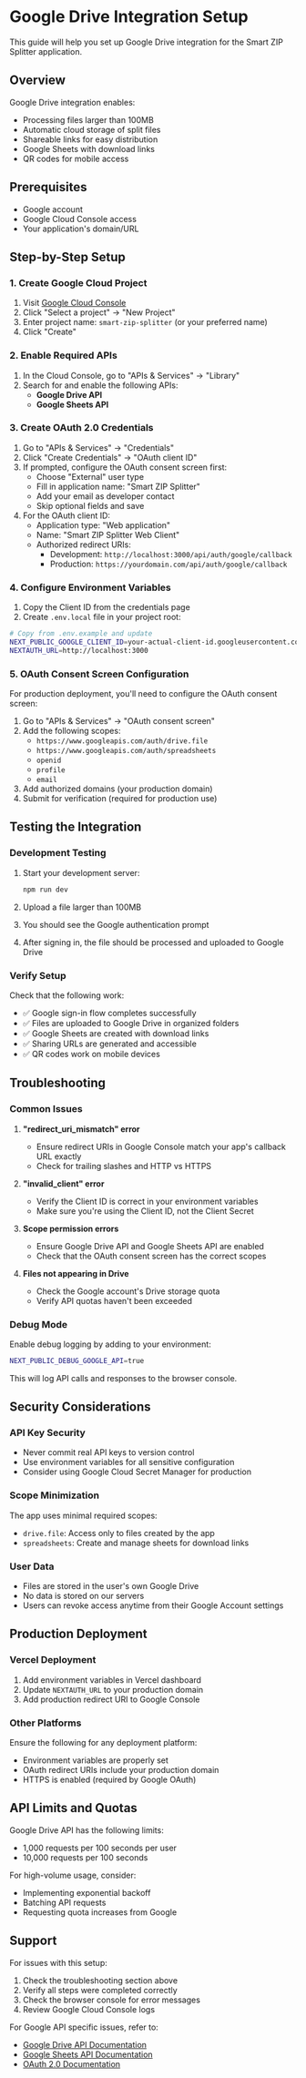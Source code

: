 # Google Drive Integration Setup

This guide will help you set up Google Drive integration for the Smart ZIP Splitter application.

## Overview

Google Drive integration enables:
- Processing files larger than 100MB
- Automatic cloud storage of split files
- Shareable links for easy distribution
- Google Sheets with download links
- QR codes for mobile access

## Prerequisites

- Google account
- Google Cloud Console access
- Your application's domain/URL

## Step-by-Step Setup

### 1. Create Google Cloud Project

1. Visit [Google Cloud Console](https://console.cloud.google.com/)
2. Click "Select a project" → "New Project"
3. Enter project name: `smart-zip-splitter` (or your preferred name)
4. Click "Create"

### 2. Enable Required APIs

1. In the Cloud Console, go to "APIs & Services" → "Library"
2. Search for and enable the following APIs:
   - **Google Drive API**
   - **Google Sheets API**

### 3. Create OAuth 2.0 Credentials

1. Go to "APIs & Services" → "Credentials"
2. Click "Create Credentials" → "OAuth client ID"
3. If prompted, configure the OAuth consent screen first:
   - Choose "External" user type
   - Fill in application name: "Smart ZIP Splitter"
   - Add your email as developer contact
   - Skip optional fields and save
4. For the OAuth client ID:
   - Application type: "Web application"
   - Name: "Smart ZIP Splitter Web Client"
   - Authorized redirect URIs:
     - Development: `http://localhost:3000/api/auth/google/callback`
     - Production: `https://yourdomain.com/api/auth/google/callback`

### 4. Configure Environment Variables

1. Copy the Client ID from the credentials page
2. Create `.env.local` file in your project root:

```bash
# Copy from .env.example and update
NEXT_PUBLIC_GOOGLE_CLIENT_ID=your-actual-client-id.googleusercontent.com
NEXTAUTH_URL=http://localhost:3000
```

### 5. OAuth Consent Screen Configuration

For production deployment, you'll need to configure the OAuth consent screen:

1. Go to "APIs & Services" → "OAuth consent screen"
2. Add the following scopes:
   - `https://www.googleapis.com/auth/drive.file`
   - `https://www.googleapis.com/auth/spreadsheets`
   - `openid`
   - `profile`
   - `email`
3. Add authorized domains (your production domain)
4. Submit for verification (required for production use)

## Testing the Integration

### Development Testing

1. Start your development server:
   ```bash
   npm run dev
   ```

2. Upload a file larger than 100MB
3. You should see the Google authentication prompt
4. After signing in, the file should be processed and uploaded to Google Drive

### Verify Setup

Check that the following work:
- ✅ Google sign-in flow completes successfully
- ✅ Files are uploaded to Google Drive in organized folders
- ✅ Google Sheets are created with download links
- ✅ Sharing URLs are generated and accessible
- ✅ QR codes work on mobile devices

## Troubleshooting

### Common Issues

1. **"redirect_uri_mismatch" error**
   - Ensure redirect URIs in Google Console match your app's callback URL exactly
   - Check for trailing slashes and HTTP vs HTTPS

2. **"invalid_client" error**
   - Verify the Client ID is correct in your environment variables
   - Make sure you're using the Client ID, not the Client Secret

3. **Scope permission errors**
   - Ensure Google Drive API and Google Sheets API are enabled
   - Check that the OAuth consent screen has the correct scopes

4. **Files not appearing in Drive**
   - Check the Google account's Drive storage quota
   - Verify API quotas haven't been exceeded

### Debug Mode

Enable debug logging by adding to your environment:

```bash
NEXT_PUBLIC_DEBUG_GOOGLE_API=true
```

This will log API calls and responses to the browser console.

## Security Considerations

### API Key Security

- Never commit real API keys to version control
- Use environment variables for all sensitive configuration
- Consider using Google Cloud Secret Manager for production

### Scope Minimization

The app uses minimal required scopes:
- `drive.file`: Access only to files created by the app
- `spreadsheets`: Create and manage sheets for download links

### User Data

- Files are stored in the user's own Google Drive
- No data is stored on our servers
- Users can revoke access anytime from their Google Account settings

## Production Deployment

### Vercel Deployment

1. Add environment variables in Vercel dashboard
2. Update `NEXTAUTH_URL` to your production domain
3. Add production redirect URI to Google Console

### Other Platforms

Ensure the following for any deployment platform:
- Environment variables are properly set
- OAuth redirect URIs include your production domain
- HTTPS is enabled (required by Google OAuth)

## API Limits and Quotas

Google Drive API has the following limits:
- 1,000 requests per 100 seconds per user
- 10,000 requests per 100 seconds

For high-volume usage, consider:
- Implementing exponential backoff
- Batching API requests
- Requesting quota increases from Google

## Support

For issues with this setup:
1. Check the troubleshooting section above
2. Verify all steps were completed correctly
3. Check the browser console for error messages
4. Review Google Cloud Console logs

For Google API specific issues, refer to:
- [Google Drive API Documentation](https://developers.google.com/drive/api)
- [Google Sheets API Documentation](https://developers.google.com/sheets/api)
- [OAuth 2.0 Documentation](https://developers.google.com/identity/protocols/oauth2)